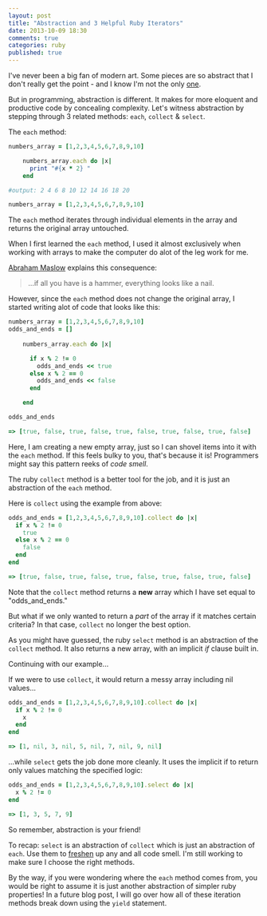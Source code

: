 ```yaml
---
layout: post
title: "Abstraction and 3 Helpful Ruby Iterators"
date: 2013-10-09 18:30
comments: true
categories: ruby
published: true
---
```

I've never been a big fan of modern art. Some pieces are so abstract that I don't really get the point - and I know I'm not the only <a href="http://www.buzzfeed.com/jenlewis/quiz-can-you-tell-the-difference-between-modern-art-and-art
" target="_blank">one</a>.

But in programming, abstraction is different. It makes for more eloquent and productive code by concealing complexity. Let's witness abstraction by stepping through 3 related methods: 
`each`,  `collect`  &  `select`.

The `each` method:

```ruby
numbers_array = [1,2,3,4,5,6,7,8,9,10]

    numbers_array.each do |x|
      print "#{x * 2} "
    end

#output: 2 4 6 8 10 12 14 16 18 20

numbers_array = [1,2,3,4,5,6,7,8,9,10]

```

The `each` method iterates through individual elements in the array and returns the original array untouched.

When I first learned the `each` method, I used it almost exclusively when working with arrays to make the computer do alot of the leg work for me.

<a href="http://en.wikipedia.org/wiki/Abraham_Maslow" target="_blank">Abraham Maslow</a> explains this consequence:
>...if all you have is a hammer, everything looks like a nail.

However, since the `each` method does not change the original array, I started writing alot of code that looks like this:

```ruby
numbers_array = [1,2,3,4,5,6,7,8,9,10]
odds_and_ends = []
    
    numbers_array.each do |x|

      if x % 2 != 0 
        odds_and_ends << true
      else x % 2 == 0 
        odds_and_ends << false
      end

    end

odds_and_ends 

=> [true, false, true, false, true, false, true, false, true, false]
```
Here, I am creating a new empty array, just so I can shovel items into it with the `each` method. If this feels bulky to you, that's because it is! Programmers might say this pattern reeks of *code smell*.

The ruby `collect` method is a better tool for the job, and it is just an abstraction of the `each` method.

Here is `collect` using the example from above:

```ruby
odds_and_ends = [1,2,3,4,5,6,7,8,9,10].collect do |x|
  if x % 2 != 0 
    true
  else x % 2 == 0 
    false
  end
end

=> [true, false, true, false, true, false, true, false, true, false]
```
Note that the `collect` method returns a **new** array which I have set equal to "odds_and_ends."

But what if we only wanted to return a *part* of the array if it matches certain criteria? In that case, `collect` no longer the best option.

As you might have guessed, the ruby `select` method is an abstraction of the `collect` method. It also returns a new array, with an implicit *if* clause built in.

Continuing with our example...

If we were to use `collect`, it would return a messy array including nil values...

```ruby
odds_and_ends = [1,2,3,4,5,6,7,8,9,10].collect do |x|
  if x % 2 != 0 
    x
  end
end

=> [1, nil, 3, nil, 5, nil, 7, nil, 9, nil]

```

...while `select` gets the job done more cleanly. It uses the implicit if to return only values matching the specified logic:

```ruby
odds_and_ends = [1,2,3,4,5,6,7,8,9,10].select do |x|
  x % 2 != 0
end

=> [1, 3, 5, 7, 9]
```

So remember, abstraction is your friend! 

To recap: `select` is an abstraction of `collect` which is just an abstraction of `each`. Use them to <a href="http://images.wikia.com/richmoreacademy/images/0/07/Pine-tree-car-air-freshener.gif" target="_blank">freshen</a> up any and all code smell. I'm still working to make sure I choose the right methods. 

By the way, if you were wondering where the `each` method comes from, you would be right to assume it is just another abstraction of simpler ruby properties! In a future blog post, I will go over how all of these iteration methods break down using the `yield` statement. 

